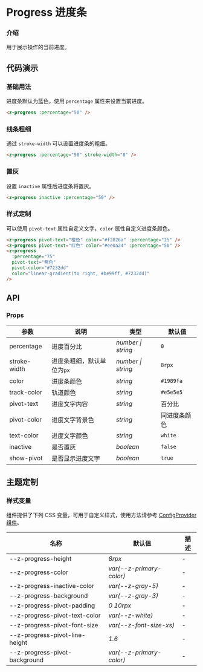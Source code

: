 # Progress 进度条

### 介绍

用于展示操作的当前进度。

## 代码演示

### 基础用法

进度条默认为蓝色，使用 `percentage` 属性来设置当前进度。

```html
<z-progress :percentage="50" />
```

### 线条粗细

通过 `stroke-width` 可以设置进度条的粗细。

```html
<z-progress :percentage="50" stroke-width="8" />
```

### 置灰

设置 `inactive` 属性后进度条将置灰。

```html
<z-progress inactive :percentage="50" />
```

### 样式定制

可以使用 `pivot-text` 属性自定义文字，`color` 属性自定义进度条颜色。

```html
<z-progress pivot-text="橙色" color="#f2826a" :percentage="25" />
<z-progress pivot-text="红色" color="#ee0a24" :percentage="50" />
<z-progress
  :percentage="75"
  pivot-text="紫色"
  pivot-color="#7232dd"
  color="linear-gradient(to right, #be99ff, #7232dd)"
/>
```

## API

### Props

| 参数 | 说明 | 类型 | 默认值 |
| --- | --- | --- | --- |
| percentage | 进度百分比 | _number \| string_ | `0` |
| stroke-width | 进度条粗细，默认单位为`px` | _number \| string_ | `8rpx` |
| color | 进度条颜色 | _string_ | `#1989fa` |
| track-color | 轨道颜色 | _string_ | `#e5e5e5` |
| pivot-text | 进度文字内容 | _string_ | 百分比 |
| pivot-color | 进度文字背景色 | _string_ | 同进度条颜色 |
| text-color | 进度文字颜色 | _string_ | `white` |
| inactive | 是否置灰 | _boolean_ | `false` |
| show-pivot | 是否显示进度文字 | _boolean_ | `true` |

## 主题定制

### 样式变量

组件提供了下列 CSS 变量，可用于自定义样式，使用方法请参考 [ConfigProvider 组件](/config-provider)。

| 名称                             | 默认值                     | 描述 |
| -------------------------------- | -------------------------- | ---- |
| --z-progress-height            | _8rpx_                      | -    |
| --z-progress-color             | _var(--z-primary-color)_ | -    |
| --z-progress-inactive-color    | _var(--z-gray-5)_        | -    |
| --z-progress-background        | _var(--z-gray-3)_        | -    |
| --z-progress-pivot-padding     | _0 10rpx_                    | -    |
| --z-progress-pivot-text-color  | _var(--z-white)_         | -    |
| --z-progress-pivot-font-size   | _var(--z-font-size-xs)_  | -    |
| --z-progress-pivot-line-height | _1.6_                      | -    |
| --z-progress-pivot-background  | _var(--z-primary-color)_ | -    |
